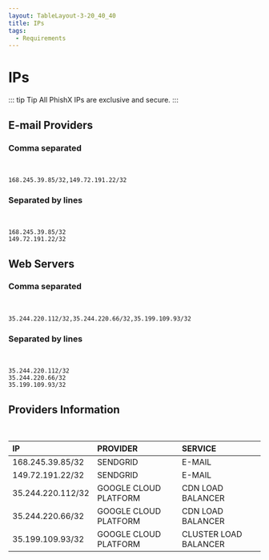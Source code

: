 ```yaml
---
layout: TableLayout-3-20_40_40
title: IPs
tags:
  - Requirements
---
```

# IPs

::: tip Tip
All PhishX IPs are exclusive and secure.
:::

## E-mail Providers

### Comma separated
<br>

```
168.245.39.85/32,149.72.191.22/32
```

### Separated by lines
<br>

```
168.245.39.85/32
149.72.191.22/32
```

## Web Servers

### Comma separated
<br>

```
35.244.220.112/32,35.244.220.66/32,35.199.109.93/32
```

### Separated by lines
<br>

```
35.244.220.112/32
35.244.220.66/32
35.199.109.93/32
```

## Providers Information
<br>

| IP | PROVIDER | SERVICE |
| :--- | :--- | :--- |
| 168.245.39.85/32 | SENDGRID | E-MAIL |
| 149.72.191.22/32 | SENDGRID | E-MAIL |
| 35.244.220.112/32 | GOOGLE CLOUD PLATFORM | CDN LOAD BALANCER |
| 35.244.220.66/32 | GOOGLE CLOUD PLATFORM | CDN LOAD BALANCER |
| 35.199.109.93/32 | GOOGLE CLOUD PLATFORM | CLUSTER LOAD BALANCER |
